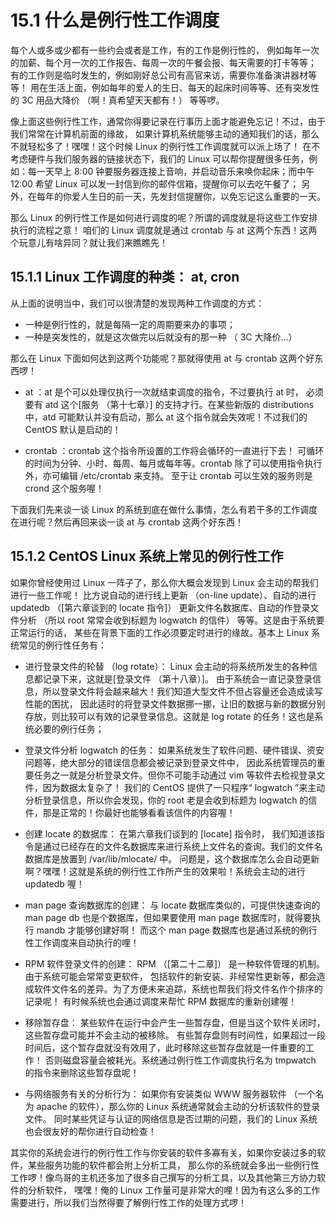 # 15.1 什么是例行性工作调度

每个人或多或少都有一些约会或者是工作，有的工作是例行性的， 例如每年一次的加薪、每个月一次的工作报告、每周一次的午餐会报、每天需要的打卡等等； 有的工作则是临时发生的，例如刚好总公司有高官来访，需要你准备演讲器材等等！ 用在生活上面，例如每年的爱人的生日、每天的起床时间等等、还有突发性的 3C 用品大降价 （啊！真希望天天都有！） 等等啰。

像上面这些例行性工作，通常你得要记录在行事历上面才能避免忘记！不过，由于我们常常在计算机前面的缘故， 如果计算机系统能够主动的通知我们的话，那么不就轻松多了！嘿嘿！这个时候 Linux 的例行性工作调度就可以派上场了！ 在不考虑硬件与我们服务器的链接状态下，我们的 Linux 可以帮你提醒很多任务，例如：每一天早上 8:00 钟要服务器连接上音响，并启动音乐来唤你起床；而中午 12:00 希望 Linux 可以发一封信到你的邮件信箱，提醒你可以去吃午餐了； 另外，在每年的你爱人生日的前一天，先发封信提醒你，以免忘记这么重要的一天。

那么 Linux 的例行性工作是如何进行调度的呢？所谓的调度就是将这些工作安排执行的流程之意！ 咱们的 Linux 调度就是通过 crontab 与 at 这两个东西！这两个玩意儿有啥异同？就让我们来瞧瞧先！

## 15.1.1 Linux 工作调度的种类： at, cron

从上面的说明当中，我们可以很清楚的发现两种工作调度的方式：

-   一种是例行性的，就是每隔一定的周期要来办的事项；
-   一种是突发性的，就是这次做完以后就没有的那一种 （ 3C 大降价...）

那么在 Linux 下面如何达到这两个功能呢？那就得使用 at 与 crontab 这两个好东西啰！

-   at ：at 是个可以处理仅执行一次就结束调度的指令，不过要执行 at 时， 必须要有 atd 这个[服务 （第十七章）] 的支持才行。在某些新版的 distributions 中，atd 可能默认并没有启动，那么 at 这个指令就会失效呢！不过我们的 CentOS 默认是启动的！

-   crontab ：crontab 这个指令所设置的工作将会循环的一直进行下去！ 可循环的时间为分钟、小时、每周、每月或每年等。crontab 除了可以使用指令执行外，亦可编辑 /etc/crontab 来支持。 至于让 crontab 可以生效的服务则是 crond 这个服务喔！

下面我们先来谈一谈 Linux 的系统到底在做什么事情，怎么有若干多的工作调度在进行呢？然后再回来谈一谈 at 与 crontab 这两个好东西！

## 15.1.2 CentOS Linux 系统上常见的例行性工作

如果你曾经使用过 Linux 一阵子了，那么你大概会发现到 Linux 会主动的帮我们进行一些工作呢！ 比方说自动的进行线上更新 （on-line update）、自动的进行 updatedb （[第六章谈到的 locate 指令]） 更新文件名数据库、自动的作登录文件分析 （所以 root 常常会收到标题为 logwatch 的信件） 等等。这是由于系统要正常运行的话， 某些在背景下面的工作必须要定时进行的缘故。基本上 Linux 系统常见的例行性任务有：

-   进行登录文件的轮替 （log rotate）： Linux 会主动的将系统所发生的各种信息都记录下来，这就是[登录文件 （第十八章）]。 由于系统会一直记录登录信息，所以登录文件将会越来越大！我们知道大型文件不但占容量还会造成读写性能的困扰， 因此适时的将登录文件数据挪一挪，让旧的数据与新的数据分别存放，则比较可以有效的记录登录信息。这就是 log rotate 的任务！这也是系统必要的例行任务；

-   登录文件分析 logwatch 的任务： 如果系统发生了软件问题、硬件错误、资安问题等，绝大部分的错误信息都会被记录到登录文件中， 因此系统管理员的重要任务之一就是分析登录文件。但你不可能手动通过 vim 等软件去检视登录文件，因为数据太复杂了！ 我们的 CentOS 提供了一只程序“ logwatch ”来主动分析登录信息，所以你会发现，你的 root 老是会收到标题为 logwatch 的信件，那是正常的！你最好也能够看看该信件的内容喔！

-   创建 locate 的数据库： 在第六章我们谈到的 [locate] 指令时， 我们知道该指令是通过已经存在的文件名数据库来进行系统上文件名的查询。我们的文件名数据库是放置到 /var/lib/mlocate/ 中。 问题是，这个数据库怎么会自动更新啊？嘿嘿！这就是系统的例行性工作所产生的效果啦！系统会主动的进行 updatedb 喔！

-   man page 查询数据库的创建： 与 locate 数据库类似的，可提供快速查询的 man page db 也是个数据库，但如果要使用 man page 数据库时，就得要执行 mandb 才能够创建好啊！ 而这个 man page 数据库也是通过系统的例行性工作调度来自动执行的哩！

-   RPM 软件登录文件的创建： RPM （[第二十二章]） 是一种软件管理的机制。由于系统可能会常常变更软件， 包括软件的新安装、非经常性更新等，都会造成软件文件名的差异。为了方便未来追踪，系统也帮我们将文件名作个排序的记录呢！ 有时候系统也会通过调度来帮忙 RPM 数据库的重新创建喔！

-   移除暂存盘： 某些软件在运行中会产生一些暂存盘，但是当这个软件关闭时，这些暂存盘可能并不会主动的被移除。 有些暂存盘则有时间性，如果超过一段时间后，这个暂存盘就没有效用了，此时移除这些暂存盘就是一件重要的工作！ 否则磁盘容量会被耗光。系统通过例行性工作调度执行名为 tmpwatch 的指令来删除这些暂存盘呢！

-   与网络服务有关的分析行为： 如果你有安装类似 WWW 服务器软件 （一个名为 apache 的软件），那么你的 Linux 系统通常就会主动的分析该软件的登录文件。 同时某些凭证与认证的网络信息是否过期的问题，我们的 Linux 系统也会很友好的帮你进行自动检查！

其实你的系统会进行的例行性工作与你安装的软件多寡有关，如果你安装过多的软件，某些服务功能的软件都会附上分析工具， 那么你的系统就会多出一些例行性工作啰！像鸟哥的主机还多加了很多自己撰写的分析工具，以及其他第三方协力软件的分析软件， 嘿嘿！俺的 Linux 工作量可是非常大的哩！因为有这么多的工作需要进行，所以我们当然得要了解例行性工作的处理方式啰！